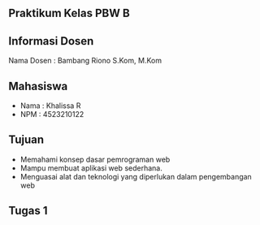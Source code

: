 Praktikum Kelas PBW B
----
## Informasi Dosen
 Nama Dosen : Bambang Riono S.Kom, M.Kom
 ## Mahasiswa

 - Nama   : Khalissa R
 - NPM    : 4523210122
## Tujuan
- Memahami konsep dasar pemrograman web
- Mampu membuat  aplikasi web sederhana.
- Menguasai alat dan teknologi yang diperlukan dalam pengembangan web

## Tugas 1
